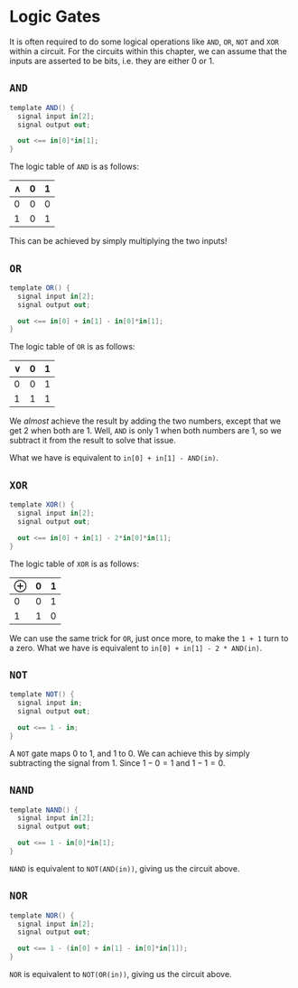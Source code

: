 # Logic Gates

It is often required to do some logical operations like `AND`, `OR`, `NOT` and `XOR` within a circuit. For the circuits within this chapter, we can assume that the inputs are asserted to be bits, i.e. they are either 0 or 1.

## `AND`

```cs
template AND() {
  signal input in[2];
  signal output out;

  out <== in[0]*in[1];
}
```

The logic table of `AND` is as follows:

| $\land$ | 0   | 1   |
| ------- | --- | --- |
| 0       | 0   | 0   |
| 1       | 0   | 1   |

This can be achieved by simply multiplying the two inputs!

## `OR`

```cs
template OR() {
  signal input in[2];
  signal output out;

  out <== in[0] + in[1] - in[0]*in[1];
}
```

The logic table of `OR` is as follows:

| $\lor$ | 0   | 1   |
| ------ | --- | --- |
| 0      | 0   | 1   |
| 1      | 1   | 1   |

We _almost_ achieve the result by adding the two numbers, except that we get 2 when both are 1. Well, `AND` is only 1 when both numbers are 1, so we subtract it from the result to solve that issue.

What we have is equivalent to `in[0] + in[1] - AND(in)`.

## `XOR`

```cs
template XOR() {
  signal input in[2];
  signal output out;

  out <== in[0] + in[1] - 2*in[0]*in[1];
}
```

The logic table of `XOR` is as follows:

| $\oplus$ | 0   | 1   |
| -------- | --- | --- |
| 0        | 0   | 1   |
| 1        | 1   | 0   |

We can use the same trick for `OR`, just once more, to make the `1 + 1` turn to a zero. What we have is equivalent to `in[0] + in[1] - 2 * AND(in)`.

## `NOT`

```cs
template NOT() {
  signal input in;
  signal output out;

  out <== 1 - in;
}
```

A `NOT` gate maps 0 to 1, and 1 to 0. We can achieve this by simply subtracting the signal from 1. Since $1 - 0 = 1$ and $1 - 1 = 0$.

## `NAND`

```cs
template NAND() {
  signal input in[2];
  signal output out;

  out <== 1 - in[0]*in[1];
}
```

`NAND` is equivalent to `NOT(AND(in))`, giving us the circuit above.

## `NOR`

```cs
template NOR() {
  signal input in[2];
  signal output out;

  out <== 1 - (in[0] + in[1] - in[0]*in[1]);
}
```

`NOR` is equivalent to `NOT(OR(in))`, giving us the circuit above.

